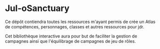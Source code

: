 # Jul-oSanctuary
Ce dépôt contiendra toutes les ressources m'ayant permis de crée un Atlas de compétences, personnages, classes et autres ressources pour jdr.

Cet bibliothèque interactive aura pour but de faciliter la gestion de campagnes ainsi que l'équilibrage de campagnes de jeu de rôles.